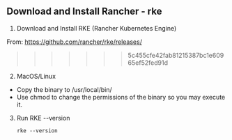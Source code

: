 <h2> Download and Install Rancher - rke  </h2>

1. Download and Install RKE (Rancher Kubernetes Engine)

From: https://github.com/rancher/rke/releases/ 
>>>>>>> 5c455cfe42fab81215387bc1e60965ef52fed91d

2. MacOS/Linux
 - Copy the binary to /usr/local/bin/
 - Use chmod to change the permissions of the binary so you may execute it.

3. Run RKE --version

       rke --version
